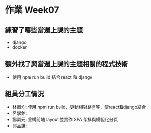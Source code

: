 # 作業 Week07
## 練習了哪些當週上課的主題
- django
- docker
## 額外找了與當週上課的主題相關的程式技術
- 使用 npm run build 結合 react 和 django
## 組員分工情況

- 林姵均: 使用 npm run build、更動相對路徑等，使react和django結合
- 呂學銘: 
- 鄭絜元: 重構前端 layout 並實作 SPA 架構與模組化分頁
- 郭品謙: 